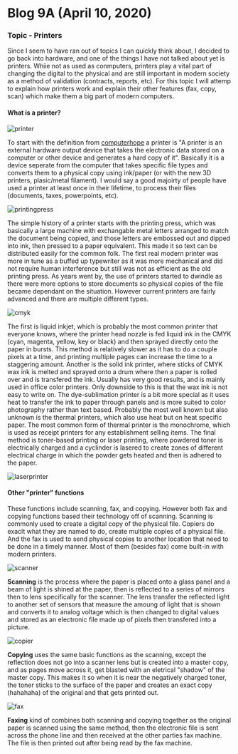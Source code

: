 # Blog 9A (April 10, 2020)

### Topic - Printers

Since I seem to have ran out of topics I can quickly think about, I decided to go back into hardware, and one of the things I have not talked about yet is printers. Whiie not as used as conmputers, printers play a vital part of changing the digital to the physical and are still important in modern society as a method of validation (contracts, reports, etc).  For this topic I will attemp to explain how printers work and explain their other features (fax, copy, scan) which make them a big part of modern computers.

#### What is a printer?

![printer](https://pisces.bbystatic.com/image2/BestBuy_US/images/products/6290/6290017_sd.jpg)

To start with the definition from [computerhope](https://www.computerhope.com/jargon/p/printer.htm) a printer is "A printer is an external hardware output device that takes the electronic data stored on a computer or other device and generates a hard copy of it". Basically it is a device seperate from the computer that takes specific file types and converts them to a physical copy using ink/paper (or with the new 3D printers, plasic/metal filament). I would say a good majoirty of people have used a printer at least once in their lifetime, to process their files (documents, taxes, powerpoints, etc).

![printingpress](https://s.hdnux.com/photos/75/42/51/16132697/3/920x920.jpg)

The simple history of a printer starts with the printing press, which was basically a large machine with exchangable metal letters arranged to match the document being copied, and those letters are embossed out and dipped into ink, then pressed to a paper equivalent. This made it so text can be distributed easily for the common folk. The first real modern printer was more in tune as a buffed up typewriter as it was more mechanical and did not require human interference but still was not as efficient as the old printing press. As years went by, the use of printers started to dwindle as there were more options to store documents so physical copies of the file became dependant on the situation.  However current printers are fairly advanced and there are multiple different types.

![cmyk](https://www.webriti.com/wp-content/uploads/2012/01/CMYK.gif)

The first is liquid inkjet, which is probably the most common printer that everyone knows, where the printer head nozzle is fed liquid ink in the CMYK (cyan, magenta, yellow, key or black) and then sprayed directly onto the paper in bursts. This method is relatively slower as it has to do a couple pixels at a time, and printing multiple pages can increase the time to a staggering amount. Another is the solid ink printer, where sticks of CMYK wax ink is melted and sprayed onto a drum where then a paper is rolled over and is transfered the ink. Usually has very good results, and is mainly used in office color printers. Only downside to this is that the wax ink is not easy to write on. The dye-sublimation printer is a bit more special as it uses heat to transfer the ink to paper through panels and is more suited to color photography rather than text based. Probably the most well known but also unknown is the thermal printers, which also use heat but on heat specific paper. The most common form of thermal printer is the monochrome, which is used as receipt printers for any establishment selling items. The final method is toner-based printing or laser printing, where powdered toner is electrically charged and a cyclinder is lasered to create zones of different electrical charge in which the powder gets heated and then is adhered to the paper.

![laserprinter](https://www.inkhub.com.au/image/catalog/blog/laser-printer-internals.gif)

#### Other "printer" functions

These functions include scanning, fax, and copying. However both fax and copying functions based their technology off of scanning. Scanning is commonly used to create a digital copy of the physical file. Copiers do exaclt what they are named to do, create multiple copies of a physical file. And the fax is used to send physical copies to another location that need to be done in a timely manner. Most of them (besides fax) come built-in with modern printers.

![scanner](https://web.mit.edu/2.972/www/reports/scanner/scanner_innards.gif)

**Scanning** is the process where the paper is placed onto a glass panel and a beam of light is shined at the paper, then is reflected to a series of mirrors then to lens specifically for the scanner. The lens transfer the reflected light to another set of sensors that measure the amoung of light that is shown and converts it to analog voltage which is then changed to digital values and stored as an electronic file made up of pixels then transfered into a picture.

![copier](https://www.scienceabc.com/wp-content/uploads/2017/07/Photocopier-diagram1.jpg)

**Copying** uses the same basic functions as the scanning, except the reflection does not go into a scanner lens but is created into a master copy, and as pages move across it, get blasted with an eletrical "shadow" of the master copy. This makes it so when it is near the negatively charged toner, the toner sticks to the surface of the paper and creates an exact copy (hahahaha) of the original and that gets printed out.

![fax](https://cdn4.explainthatstuff.com/how-fax-machine-works.png)

**Faxing** kind of combines both scanning and copying together as the original paper is scanned using the same method, then the electronic file is sent across the phone line and then received at the other parties fax machine. The file is then printed out after being read by the fax machine. 
